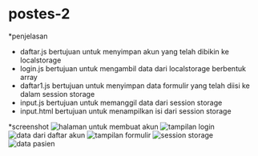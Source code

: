 # postes-2
*penjelasan
- daftar.js bertujuan untuk menyimpan akun yang telah dibikin ke localstorage 
- login.js bertujuan untuk mengambil data dari localstorage berbentuk array
- daftar1.js bertujuan untuk menyimpan data formulir yang telah diisi ke dalam session storage
- input.js bertujuan untuk memanggil data dari session storage
- input.html bertujuan untuk menampilkan isi dari session storage

*screenshot
![halaman untuk membuat akun](https://user-images.githubusercontent.com/118673435/227755435-03769c37-6132-4fd0-92e4-17dec61b4da7.png)
![tampilan login](https://user-images.githubusercontent.com/118673435/227755451-5fbcdabc-7152-4634-97f5-3e90ad4bacc9.png)
![data dari daftar akun](https://user-images.githubusercontent.com/118673435/227755489-00f48828-d436-4300-abd1-da2f6e08e19b.png)
![tampilan formulir](https://user-images.githubusercontent.com/118673435/227755824-c61e91f3-1e2a-4db9-945b-a923845f33e6.png)
![session storage](https://user-images.githubusercontent.com/118673435/227755832-ed39f5b5-82db-4a84-8e01-bb9584e55c9b.png)
![data pasien](https://user-images.githubusercontent.com/118673435/227755836-d26dc979-b291-4c03-9d89-4000132a7fa5.png)
